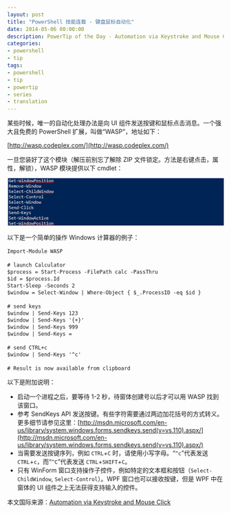 ```yaml
---
layout: post
title: "PowerShell 技能连载 - 键盘鼠标自动化"
date: 2014-05-06 00:00:00
description: PowerTip of the Day - Automation via Keystroke and Mouse Click
categories:
- powershell
- tip
tags:
- powershell
- tip
- powertip
- series
- translation
---
```

某些时候，唯一的自动化处理办法是向 UI 组件发送按键和鼠标点击消息。一个强大且免费的 PowerShell 扩展，叫做“WASP”，地址如下：

[http://wasp.codeplex.com/](http://wasp.codeplex.com/)

一旦您装好了这个模块（解压前别忘了解除 ZIP 文件锁定。方法是右键点击，属性，解锁），WASP 模块提供以下 cmdlet：

![](/img/2014-05-06-automation-via-keystroke-and-mouse-click-001.png)

以下是一个简单的操作 Windows 计算器的例子：

    Import-Module WASP 
    
    # launch Calculator
    $process = Start-Process -FilePath calc -PassThru
    $id = $process.Id
    Start-Sleep -Seconds 2
    $window = Select-Window | Where-Object { $_.ProcessID -eq $id }
    
    # send keys
    $window | Send-Keys 123
    $window | Send-Keys '{+}'
    $window | Send-Keys 999
    $window | Send-Keys =
    
    # send CTRL+c
    $window | Send-Keys '^c'
    
    # Result is now available from clipboard
    
以下是附加说明：

* 启动一个进程之后，要等待 1-2 秒，待窗体创建号以后才可以用 WASP 找到该窗口。
* 参考 SendKeys API 发送按键。有些字符需要通过两边加花括号的方式转义。更多细节请参见这里：[http://msdn.microsoft.com/en-us/library/system.windows.forms.sendkeys.send(v=vs.110).aspx/](http://msdn.microsoft.com/en-us/library/system.windows.forms.sendkeys.send(v=vs.110).aspx/)
* 当需要发送按键序列，例如 `CTRL`+`C` 时，请使用小写字母。“`^c`”代表发送 `CTRL`+`c`，而“`^C`”代表发送 `CTRL`+`SHIFT`+`C`。
* 只有 WinForm 窗口支持操作子控件，例如特定的文本框和按钮（`Select-ChildWindow`, `Select-Control`）。WPF 窗口也可以接收按键，但是 WPF 中在窗体的 UI 组件之上无法获得支持输入的控件。

<!--more-->
本文国际来源：[Automation via Keystroke and Mouse Click](http://community.idera.com/powershell/powertips/b/tips/posts/automation-via-keystroke-and-mouse-click)
